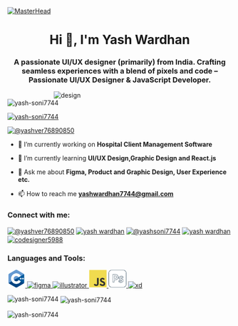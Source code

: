 [![MasterHead](https://media0.giphy.com/media/v1.Y2lkPTc5MGI3NjExc2dnbjJlNDB2MzE4bHExbnE0MHo1aDZuOTh6eDI5cDc0Yjl4eGV5dyZlcD12MV9pbnRlcm5hbF9naWZfYnlfaWQmY3Q9Zw/3oriOenWakvgewn6k8/giphy.gif)](https://yash-soni7744.io)

<h1 align="center">Hi 👋, I'm Yash Wardhan</h1>
<h3 align="center">A passionate UI/UX designer (primarily) from India. Crafting seamless experiences with a blend of pixels and code – Passionate UI/UX Designer & JavaScript Developer.</h3>
<img align="right" alt="design" width="400" src="https://mir-s3-cdn-cf.behance.net/project_modules/hd/06f21a161921919.63cd7887d0a70.gif">

<p align="left"> <img src="https://komarev.com/ghpvc/?username=yash-soni7744&label=Profile%20views&color=0e75b6&style=flat" alt="yash-soni7744" /> </p>

<p align="left"> <a href="https://github.com/ryo-ma/github-profile-trophy"><img src="https://github-profile-trophy.vercel.app/?username=yash-soni7744" alt="yash-soni7744" /></a> </p>

<p align="left"> <a href="https://twitter.com/@yashver76890850" target="blank"><img src="https://img.shields.io/twitter/follow/@yashver76890850?logo=twitter&style=for-the-badge" alt="@yashver76890850" /></a> </p>

- 🔭 I’m currently working on **Hospital Client Management Software**

- 🌱 I’m currently learning **UI/UX Design,Graphic Design and React.js**

- 💬 Ask me about **Figma, Product and Graphic Design, User Experience etc.**

- 📫 How to reach me **yashwardhan7744@gmail.com**

<h3 align="left">Connect with me:</h3>
<p align="left">
<a href="https://twitter.com/@yashver76890850" target="blank"><img align="center" src="https://raw.githubusercontent.com/rahuldkjain/github-profile-readme-generator/master/src/images/icons/Social/twitter.svg" alt="@yashver76890850" height="30" width="40" /></a>
<a href="https://linkedin.com/in/yash wardhan" target="blank"><img align="center" src="https://raw.githubusercontent.com/rahuldkjain/github-profile-readme-generator/master/src/images/icons/Social/linked-in-alt.svg" alt="yash wardhan" height="30" width="40" /></a>
<a href="https://instagram.com/@yashsoni7744" target="blank"><img align="center" src="https://raw.githubusercontent.com/rahuldkjain/github-profile-readme-generator/master/src/images/icons/Social/instagram.svg" alt="@yashsoni7744" height="30" width="40" /></a>
<a href="https://www.behance.net/yash wardhan" target="blank"><img align="center" src="https://raw.githubusercontent.com/rahuldkjain/github-profile-readme-generator/master/src/images/icons/Social/behance.svg" alt="yash wardhan" height="30" width="40" /></a>
<a href="https://www.youtube.com/c/codesigner5988" target="blank"><img align="center" src="https://raw.githubusercontent.com/rahuldkjain/github-profile-readme-generator/master/src/images/icons/Social/youtube.svg" alt="codesigner5988" height="30" width="40" /></a>
</p>

<h3 align="left">Languages and Tools:</h3>
<p align="left"> <a href="https://www.w3schools.com/cpp/" target="_blank" rel="noreferrer"> <img src="https://raw.githubusercontent.com/devicons/devicon/master/icons/cplusplus/cplusplus-original.svg" alt="cplusplus" width="40" height="40"/> </a> <a href="https://www.figma.com/" target="_blank" rel="noreferrer"> <img src="https://www.vectorlogo.zone/logos/figma/figma-icon.svg" alt="figma" width="40" height="40"/> </a> <a href="https://www.adobe.com/in/products/illustrator.html" target="_blank" rel="noreferrer"> <img src="https://www.vectorlogo.zone/logos/adobe_illustrator/adobe_illustrator-icon.svg" alt="illustrator" width="40" height="40"/> </a> <a href="https://developer.mozilla.org/en-US/docs/Web/JavaScript" target="_blank" rel="noreferrer"> <img src="https://raw.githubusercontent.com/devicons/devicon/master/icons/javascript/javascript-original.svg" alt="javascript" width="40" height="40"/> </a> <a href="https://www.photoshop.com/en" target="_blank" rel="noreferrer"> <img src="https://raw.githubusercontent.com/devicons/devicon/master/icons/photoshop/photoshop-line.svg" alt="photoshop" width="40" height="40"/> </a> <a href="https://www.adobe.com/products/xd.html" target="_blank" rel="noreferrer"> <img src="https://cdn.worldvectorlogo.com/logos/adobe-xd.svg" alt="xd" width="40" height="40"/> </a> </p>

<p><img align="left" src="https://github-readme-stats.vercel.app/api/top-langs?username=yash-soni7744&show_icons=true&locale=en&layout=compact" alt="yash-soni7744" /></p>

<p>&nbsp;<img align="center" src="https://github-readme-stats.vercel.app/api?username=yash-soni7744&show_icons=true&locale=en" alt="yash-soni7744" /></p>

<p><img align="center" src="https://github-readme-streak-stats.herokuapp.com/?user=yash-soni7744&" alt="yash-soni7744" /></p>
